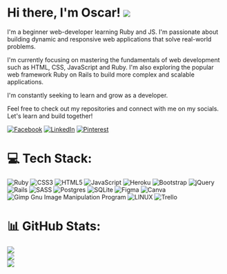 
# Hi there, I'm Oscar!     [![](https://visitcount.itsvg.in/api?id=oscposc&icon=5&color=3)](https://visitcount.itsvg.in)

I'm a beginner web-developer learning Ruby and JS. I'm passionate about building dynamic and responsive web applications that solve real-world problems.

I'm currently focusing on mastering the fundamentals of web development such as HTML, CSS, JavaScript and Ruby. I'm also exploring the popular web framework Ruby on Rails to build more complex and scalable applications.

I'm constantly seeking to learn and grow as a developer.

Feel free to check out my repositories and connect with me on my socials. Let's learn and build together!

[![Facebook](https://img.shields.io/badge/Facebook-%231877F2.svg?logo=Facebook&logoColor=white)](https://facebook.com/oscarwelton) [![LinkedIn](https://img.shields.io/badge/LinkedIn-%230077B5.svg?logo=linkedin&logoColor=white)](https://linkedin.com/in/oscar-welton-293961255) [![Pinterest](https://img.shields.io/badge/Pinterest-%23E60023.svg?logo=Pinterest&logoColor=white)](https://pinterest.com/@oscarwelton) 

# 💻 Tech Stack:
![Ruby](https://img.shields.io/badge/ruby-%23CC342D.svg?style=for-the-badge&logo=ruby&logoColor=white) ![CSS3](https://img.shields.io/badge/css3-%231572B6.svg?style=for-the-badge&logo=css3&logoColor=white) ![HTML5](https://img.shields.io/badge/html5-%23E34F26.svg?style=for-the-badge&logo=html5&logoColor=white) ![JavaScript](https://img.shields.io/badge/javascript-%23323330.svg?style=for-the-badge&logo=javascript&logoColor=%23F7DF1E) ![Heroku](https://img.shields.io/badge/heroku-%23430098.svg?style=for-the-badge&logo=heroku&logoColor=white) ![Bootstrap](https://img.shields.io/badge/bootstrap-%23563D7C.svg?style=for-the-badge&logo=bootstrap&logoColor=white) ![jQuery](https://img.shields.io/badge/jquery-%230769AD.svg?style=for-the-badge&logo=jquery&logoColor=white) ![Rails](https://img.shields.io/badge/rails-%23CC0000.svg?style=for-the-badge&logo=ruby-on-rails&logoColor=white) ![SASS](https://img.shields.io/badge/SASS-hotpink.svg?style=for-the-badge&logo=SASS&logoColor=white) ![Postgres](https://img.shields.io/badge/postgres-%23316192.svg?style=for-the-badge&logo=postgresql&logoColor=white) ![SQLite](https://img.shields.io/badge/sqlite-%2307405e.svg?style=for-the-badge&logo=sqlite&logoColor=white) 	![Figma](https://img.shields.io/badge/figma-%23F24E1E.svg?style=for-the-badge&logo=figma&logoColor=white) ![Canva](https://img.shields.io/badge/Canva-%2300C4CC.svg?style=for-the-badge&logo=Canva&logoColor=white) ![Gimp Gnu Image Manipulation Program](https://img.shields.io/badge/Gimp-657D8B?style=for-the-badge&logo=gimp&logoColor=FFFFFF) ![LINUX](https://img.shields.io/badge/Linux-FCC624?style=for-the-badge&logo=linux&logoColor=black) ![Trello](https://img.shields.io/badge/Trello-%23026AA7.svg?style=for-the-badge&logo=Trello&logoColor=white)
# 📊 GitHub Stats:
![](https://github-readme-stats.vercel.app/api?username=oscposc&theme=tokyonight&hide_border=false&include_all_commits=false&count_private=false)<br/>
![](https://github-readme-streak-stats.herokuapp.com/?user=oscposc&theme=tokyonight&hide_border=false)<br/>
![](https://github-readme-stats.vercel.app/api/top-langs/?username=oscposc&theme=tokyonight&hide_border=false&include_all_commits=false&count_private=false&layout=compact)

